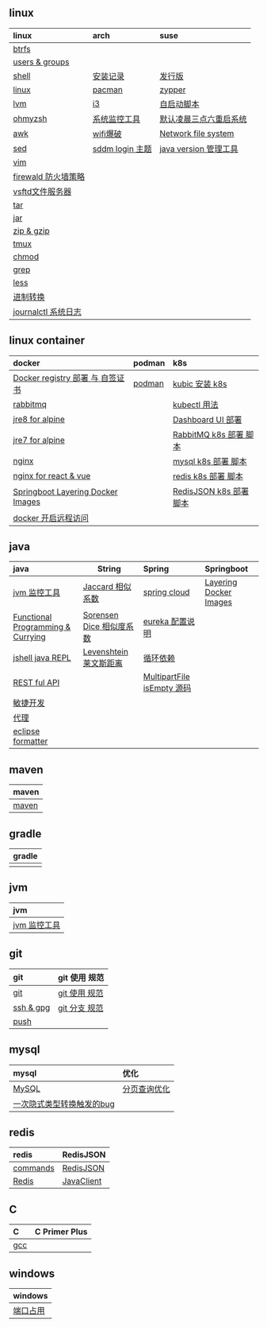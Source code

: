 <script type="text/javascript">
    let startTime=new Date('2021/12/18 20:53:00');
    function getTime()
    {
        const ms = Math.floor((new Date() - startTime));
        const d = Math.floor(ms / 86400000);
        const h = Math.floor((ms-d*86400000) / 3600000);
        const m = Math.floor((ms-d*86400000-h*3600000) / 60000);
        const s = Math.floor((ms-d*86400000-h*3600000-m*60000) / 1000);

        const daysText=d.toString()+' days,';
        let hoursText="";
        let minutesText="";
        if(h>0)
            hoursText=h.toString()+' hours,';
        if(m>0)
            minutesText=m.toString()+' minutes and ';
        document.getElementById("time").innerHTML=daysText+hoursText+minutesText+s.toString()+' seconds have passed';
    }
    setInterval(getTime,1000);
</script>

<div id='time' style="text-align: center;font-size: 40px;color: cyan;"></div>

## linux

| **linux**                                     | **arch**                            | **suse**                                 |
|:----------------------------------------------|:------------------------------------|:-----------------------------------------|
| [btrfs](linux/btrfs.md)                       |                                     |                                          |
| [users & groups](linux/user.md)               |                                     |                                          |
| [shell](linux/shell.md)                       | [安装记录](linux/arch/install.md)     | [发行版](linux/suse/microos.md)          |
| [linux](linux/linux.md)                       | [pacman](linux/arch/pacman.md)      | [zypper](linux/suse/zypper.md)           |
| [lvm](linux/tools/lvm.md)                     | [i3](linux/arch/i3.md)              | [自启动脚本](linux/suse/init.md)           |
| [ohmyzsh](linux/tools/ohmyzsh.md)             | [系统监控工具](linux/arch/monitor.md)     | [默认凌晨三点六重启系统](linux/suse/rebootmg.md)    |
| [awk](linux/tools/awk.md)                     | [wifi爆破](linux/arch/aircrack-ng.md) | [Network file system](linux/suse/nfs.md) |
| [sed](linux/tools/sed.md)                     | [sddm login 主题](linux/arch/sddm.md) | [java version 管理工具](linux/suse/java.md) |
| [vim](linux/tools/vim.md)                     |                                     |                                          |
| [firewald 防火墙策略](linux/tools/firewall-cmd.md) |                                     |                                          |
| [vsftd文件服务器](linux/tools/vsftpd.md)           |                                     |                                          |
| [tar](linux/tools/tar.md)                     |                                     |                                          |
| [jar](linux/tools/jar.md)                     |                                     |                                          |
| [zip & gzip](linux/tools/zip.md)              |                                     |                                          |
| [tmux](linux/tools/tmux.md)                   |                                     |                                          |
| [chmod](linux/tools/chmod.md)                 |                                     |                                          |
| [grep](linux/tools/grep.md)                   |                                     |                                          |
| [less](linux/tools/less.md)                   |                                     |                                          |
| [进制转换](linux/decimal.md)                      |                                     |                                          |
| [journalctl 系统日志](linux/tools/journalctl.md)  |                                     |                                          |

## linux container

| **docker**                                                     | **podman**                           | **k8s**                                          |
|:---------------------------------------------------------------|:-------------------------------------|:-------------------------------------------------|
| [Docker registry 部署 与 自签证书](linux/lxc/registry/registry.md)    | [podman](linux/lxc/podman/podman.md) | [kubic 安装 k8s](linux/lxc/k8s/kubic.md)           |
| [rabbitmq](linux/lxc/docker/rabbitmq.md)                       |                                      | [kubectl 用法](linux/lxc/k8s/kubectl.md)           |
| [jre8 for alpine](linux/lxc/jre8/jre84alpine.md)               |                                      | [Dashboard UI 部署](linux/lxc/k8s/dashbord-ui.md)  |
| [jre7 for alpine](linux/lxc/jre7/jre74alpine.md)               |                                      | [RabbitMQ k8s 部署 脚本](linux/lxc/k8s/rabbitmq.md)  |
| [nginx](linux/lxc/docker/nginx.md)                             |                                      | [mysql k8s 部署 脚本](linux/lxc/k8s/mysql.yaml)      |
| [nginx for react & vue](linux/lxc/nginx/nginx4js.md)           |                                      | [redis k8s 部署 脚本](linux/lxc/k8s/redis.yaml)      |
| [Springboot Layering Docker Images](java/spring/boot/layer.md) |                                      | [RedisJSON k8s 部署 脚本](linux/lxc/k8s/rejson.yaml) |
| [docker 开启远程访问](linux/lxc/docker/docker.md)                    |                                      |                                                  |

## java

| **java**                                                | **String**                                      | **Spring**                                               | **Springboot**                                      |
|:--------------------------------------------------------|-------------------------------------------------|:---------------------------------------------------------|:----------------------------------------------------|
| [jvm 监控工具](jvm/tools.md)                                | [Jaccard 相似系数](java/string/Jaccard.md)          | [spring cloud](java/spring/cloud/springcloud.md)         | [Layering Docker Images](java/spring/boot/layer.md) |
| [Functional Programming & Currying](java/functional.md) | [Sorensen Dice 相似度系数](java/string/dice.md)      | [eureka 配置说明](java/spring/cloud/eureka.md)               |                                                     |
| [jshell java REPL](java/jshell.md)                      | [Levenshtein 莱文斯距离](java/string/Levenshtein.md) | [循环依赖](java/spring/cyclic-dependencies.md)               |                                                     |
| [REST ful API](java/RESTfulAPI.md)                      |                                                 | [MultipartFile isEmpty 源码](java/spring/MultipartFile.md) |                                                     |
| [敏捷开发](java/TDD.md)                                     |                                                 |                                                          |                                                     |
| [代理](java/proxy.md)                                     |                                                 |                                                          |                                                     |
| [eclipse formatter](java/eclipse-codestyle.xml)                                     |                                                 |                                                          |                                                     |

## maven

| **maven**            |
|:---------------------|
| [maven](java/mvn.md) |

## gradle

| **gradle** |
|:-----------|
|            |

## jvm

| **jvm**                  |
|:-------------------------|
| [jvm 监控工具](jvm/tools.md) |



## git

| **git**                     | **git 使用 规范**                |
|:----------------------------|:-----------------------------|
| [git](git/git.md)           | [git 使用 规范](git/standard.md) |
| [ssh & gpg](git/ssh_gpg.md) | [git 分支 规范](git/standard.md) |
| [push](git/git_push.md) ||


## mysql

| **mysql**                                  | **优化**                   |
|:-------------------------------------------|:-------------------------|
| [MySQL](mysql/database.md)                 | [分页查询优化](mysql/delay.md) |
| [一次隐式类型转换触发的bug](mysql/type-conversion.md) ||

## redis

| **redis**                     | **RedisJSON**                  |
|:------------------------------|:-------------------------------|
| [commands](redis/commands.md) | [RedisJSON](redis/rejson.md)   |
| [Redis](redis/redis.md)       | [JavaClient](redis/Jrejson.md) |

## C

| **C**           | **C Primer Plus** |
|:----------------|:------------------|
| [gcc](c/gcc.md) ||

## windows

| **windows**             |
|:------------------------|
| [端口占用](windows/port.md) |